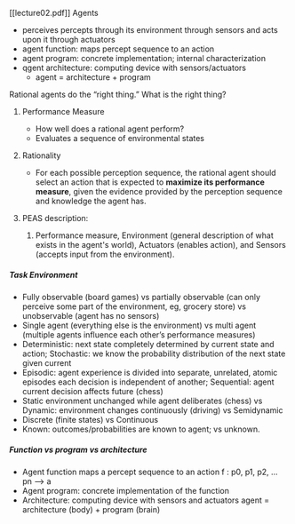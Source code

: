 [[lecture02.pdf]]
Agents
- perceives percepts through its environment through sensors and acts upon it through actuators
- agent function: maps percept sequence to an action
- agent program: concrete implementation; internal characterization
- qgent architecture: computing device with sensors/actuators
	- agent = architecture + program

Rational agents do the “right thing.” What is the right thing?
1. Performance Measure
	- How well does a rational agent perform?
	- Evaluates a sequence of environmental states

2. Rationality
	- For each possible perception sequence, the rational agent should select an action that is expected to **maximize its performance measure**, given the evidence provided by the perception sequence and knowledge the agent has.

3. PEAS description: 
	1. Performance measure, Environment (general description of what exists in the agent's world), Actuators (enables action), and Sensors (accepts input from the environment).
##### Task Environment
- Fully observable (board games) vs partially observable (can only perceive some part of the environment, eg, grocery store) vs unobservable (agent has no sensors)
- Single agent (everything else is the environment) vs multi agent (multiple agents influence each other’s performance measures)
- Deterministic: next state completely determined by current state and action; Stochastic: we know the probability distribution of the next state given current
- Episodic: agent experience is divided into separate, unrelated, atomic episodes each decision is independent of another; Sequential: agent current decision affects future (chess)
- Static environment unchanged while agent deliberates (chess) vs Dynamic: environment changes continuously (driving) vs Semidynamic
- Discrete (finite states) vs Continuous
- Known: outcomes/probabilities are known to agent; vs unknown. 
##### Function vs program vs architecture
- Agent function maps a percept sequence to an action
		f : p0, p1, p2, … pn —> a
- Agent program: concrete implementation of the function
- Architecture: computing device with sensors and actuators
	agent = architecture (body) + program (brain)
